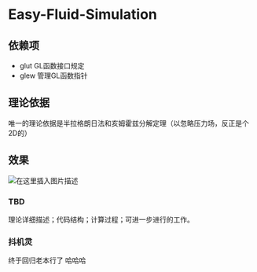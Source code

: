 # Easy-Fluid-Simulation

## 依赖项

- glut GL函数接口规定
- glew 管理GL函数指针

## 理论依据

唯一的理论依据是半拉格朗日法和亥姆霍兹分解定理（以忽略压力场，反正是个2D的）

## 效果
![在这里插入图片描述](https://img-blog.csdnimg.cn/20190413212525265.png)


### TBD
理论详细描述；代码结构；计算过程；可进一步进行的工作。
### 抖机灵
终于回归老本行了 哈哈哈
